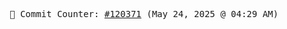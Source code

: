 <p align="center">
    <samp>
        📮 Commit Counter: <a href="https://github.com/Javascript-void0/Javascript-void0/commits/main">#120371</a> (May 24, 2025 @ 04:29 AM)
    </samp>
</p>